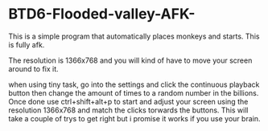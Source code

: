 # BTD6-Flooded-valley-AFK-
This is a simple program that automatically places monkeys and starts. This is fully afk.

The resolution is 1366x768 and you will kind of have to move your screen around to fix it.

when using tiny task, go into the settings and click the continuous playback button then change the amount of times to a random number in the billions. Once done use ctrl+shift+alt+p to start and adjust your screen using the resolution 1366x768 and match the clicks torwards the buttons. This will take a couple of trys to get right but i promise it works if you use your brain.
